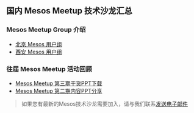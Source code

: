 ## 国内 Mesos Meetup 技术沙龙汇总

### Mesos Meetup Group 介绍

* [北京 Mesos 用户组](http://www.meetup.com/Beijing-Mesos-User-Group/)
* [西安 Mesos 用户组](http://www.meetup.com/Xian-Mesos-User-Group/)

### 往届 Mesos Meetup 活动回顾

* [Mesos Meetup 第三期干货PPT下载](http://blog.dataman-inc.com/mesos-meetup-3-ppt/)
* [Mesos Meetup 第二期内容PPT分享](http://mp.weixin.qq.com/s?__biz=MzA3MDg4Nzc2NQ==&mid=206755843&idx=1&sn=f6d71f275f89ff3cfa46dfa619efaf40#rd)

>如果您有最新的Mesos技术沙龙需要加入，请与我们联系[发送电子邮件](qguo@dataman-inc.com)
